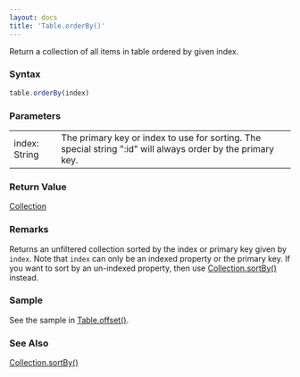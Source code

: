 ```yaml
---
layout: docs
title: 'Table.orderBy()'
---
```


Return a collection of all items in table ordered by given index.

### Syntax

```javascript
table.orderBy(index)
```

### Parameters

<table>
  <tr>
    <td>index: String</td>
    <td>The primary key or index to use for sorting. The special string ":id" will always order by the primary key.</td>
  </tr>
</table>

### Return Value

[Collection](Collection)

### Remarks

Returns an unfiltered collection sorted by the index or primary key given by `index`. Note that `index` can only be an indexed property or the primary key. If you want to sort by an un-indexed property, then use [Collection.sortBy()](Collection.sortBy()) instead.

### Sample

See the sample in [Table.offset()](Table.offset()).

### See Also

[Collection.sortBy()](Collection.sortBy())
